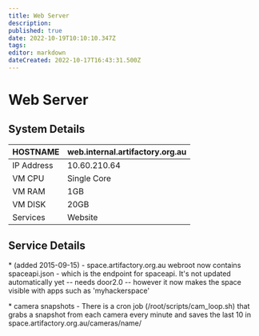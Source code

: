 ```yaml
---
title: Web Server
description: 
published: true
date: 2022-10-19T10:10:10.347Z
tags: 
editor: markdown
dateCreated: 2022-10-17T16:43:31.500Z
---
```


# Web Server

## System Details

| HOSTNAME   | web.internal.artifactory.org.au |
|------------|---------------------------------|
| IP Address | 10.60.210.64                    |
| VM CPU     | Single Core                     |
| VM RAM     | 1GB                             |
| VM DISK    | 20GB                            |
| Services   | Website                         |

## Service Details

\* (added 2015-09-15) - space.artifactory.org.au webroot now contains spaceapi.json - which is the endpoint for spaceapi. It's not updated automatically yet -- needs door2.0 -- however it now makes the space visible with apps such as 'myhackerspace'

\* camera snapshots - There is a cron job (/root/scripts/cam_loop.sh) that grabs a snapshot from each camera every minute and saves the last 10 in space.artifactory.org.au/cameras/name/
